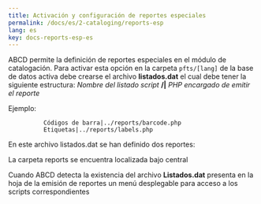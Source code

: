 ```yaml
---
title: Activación y configuración de reportes especiales
permalink: /docs/es/2-cataloging/reports-esp
lang: es
key: docs-reports-esp-es
---
```


ABCD permite la definición de reportes especiales en el módulo de catalogación. Para activar esta opción en la carpeta `pfts/[lang]` de la base de datos activa debe crearse el archivo **listados.dat** el cual debe tener la siguiente estructura: *Nombre del listado script* **/|** *PHP encargado de emitir el reporte* 

Ejemplo:

```
          Códigos de barra|../reports/barcode.php
          Etiquetas|../reports/labels.php
```

En este archivo listados.dat se han definido dos reportes:



La carpeta reports se encuentra localizada bajo central

Cuando ABCD detecta la existencia del archivo **Listados.dat** presenta en la hoja de la emisión de reportes un menú desplegable para acceso a los scripts correspondientes